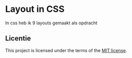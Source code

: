 

# Layout in CSS

In css heb ik 9 layouts gemaakt als opdracht

## Licentie

This project is licensed under the terms of the [MIT license](./LICENSE).
